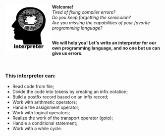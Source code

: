 <br><img src="./image/interpreter.png" width="30%" alt = "image" align = "left"/> 
**Welcome!** <br/>
*Tired of fixing compiler errors?* <br/>
*Do you keep forgetting the semicolon?* <br/>
*Are you missing the capabilities of your favorite programming language?* <br/><br/>

**We will help you! Let's write an interpreter for our own programming language, and no one but us can give us errors.**

<cut />
<br clear = "left">

### This interpreter can:
 * Read code from file;
 * Divide the code into tokens by creating an infix notation;
 * Build a postfix record based on an infix record;
 * Work with arithmetic operators;
 * Handle the assignment operator;
 * Work with logical operators;
 * Realize the work of the transport operator (goto);
 * Handle a conditional statement;
 * Work with a while cycle. 
